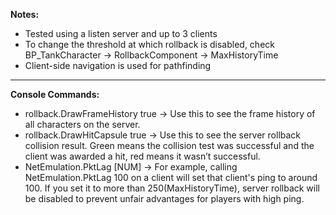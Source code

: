 **Notes:**

* Tested using a listen server and up to 3 clients
* To change the threshold at which rollback is disabled, check BP_TankCharacter -> RollbackComponent -> MaxHistoryTime
* Client-side navigation is used for pathfinding

---

**Console Commands:**
* rollback.DrawFrameHistory true -> Use this to see the frame history of all characters on the server.
* rollback.DrawHitCapsule true -> Use this to see the server rollback collision result. Green means the collision test was successful and the client was awarded a hit, red means it wasn’t successful.
* NetEmulation.PktLag [NUM] -> For example, calling NetEmulation.PktLag 100 on a client will set that client's ping to around 100. If you set it to more than 250(MaxHistoryTime), server rollback will be disabled to prevent unfair advantages for players with high ping.
